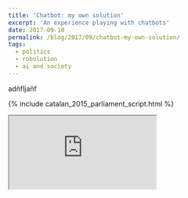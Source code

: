 ```yaml
---
title: 'Chatbot: my own solution'
excerpt: 'An experience playing with chatbots'
date: 2017-09-10
permalink: /blog/2017/09/chatbot-my-own-solution/
tags:
  - politics
  - robolution
  - ai and society
---
```



adñfljañf


{% include catalan_2015_parliament_script.html %}

<iframe src="https://bl.ocks.org/mbostock/raw/3145795/" marginwidth="0" marginheight="0" scrolling="no"></iframe>


